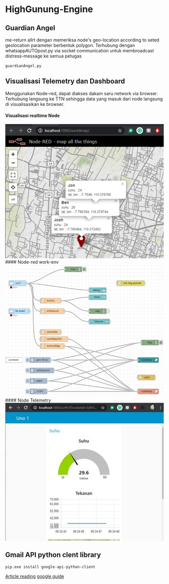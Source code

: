 # HighGunung-Engine

## Guardian Angel
me-return allrt dengan memeriksa node's geo-location according to seted geolocation parameter berbentuk polygon. Terhubung dengan whatsappAUTOpost.py via socket communication untuk membroadcast distress-message ke semua petugas
```
guardianAngel.py 
```


## Visualisasi Telemetry dan Dashboard
Menggunakan Node-red, dapat diakses dakam saru network via browser. Terhubung langsung ke TTN sehingga data yang masuk dari node langsung di visualisasikan ke browser. 
#### Visualisasi realtime Node
<img src=https://github.com/wimbuhAdi/HighGunung-Engine/blob/master/Node-red/visualisasi-node.jpg width="520">
#### Node-red work-env
<img src=https://github.com/wimbuhAdi/HighGunung-Engine/blob/master/Node-red/Node-red_flow.jpg width="520">
#### Node Telemetry
<img src=https://github.com/wimbuhAdi/HighGunung-Engine/blob/master/Node-red/nodeTelemetry-dashboard.jpg width="520">



## Gmail API python clent library
```
pip.exe install google-api-python-client
```
[Article reading](https://blog.mailtrap.io/send-emails-with-gmail-api/#How_to_make_your_app_send_emails_with_Gmail_API)    [google guide](https://developers.google.com/gmail/api/quickstart/python)
